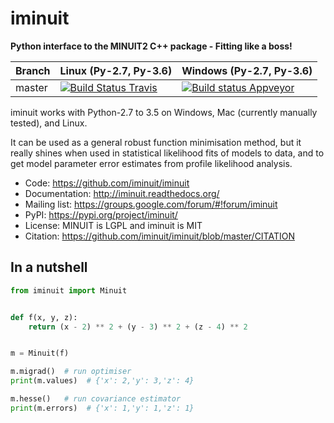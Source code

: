 # iminuit

**Python interface to the MINUIT2 C++ package - Fitting like a boss!**

Branch | Linux (Py-2.7, Py-3.6) | Windows (Py-2.7, Py-3.6)
------ | ---------------------- | ------------------------
master | [![Build Status Travis](https://travis-ci.org/iminuit/iminuit.svg?branch=master)](https://travis-ci.org/iminuit/iminuit?branch=master) | [![Build status Appveyor](https://ci.appveyor.com/api/projects/status/g6vymxvu9ax34e7l?svg=true)](https://ci.appveyor.com/project/HDembinski/iminuit-b4eg8)

iminuit works with Python-2.7 to 3.5 on Windows, Mac (currently manually tested), and Linux.

It can be used as a general robust function minimisation method, but it really
shines when used in statistical likelihood fits of models to data,
and to get model parameter error estimates from profile likelihood analysis.

* Code: https://github.com/iminuit/iminuit
* Documentation: http://iminuit.readthedocs.org/
* Mailing list: https://groups.google.com/forum/#!forum/iminuit
* PyPI: https://pypi.org/project/iminuit/
* License: MINUIT is LGPL and iminuit is MIT
* Citation: https://github.com/iminuit/iminuit/blob/master/CITATION

## In a nutshell

```python
from iminuit import Minuit


def f(x, y, z):
    return (x - 2) ** 2 + (y - 3) ** 2 + (z - 4) ** 2


m = Minuit(f)

m.migrad()  # run optimiser
print(m.values)  # {'x': 2,'y': 3,'z': 4}

m.hesse()   # run covariance estimator
print(m.errors)  # {'x': 1,'y': 1,'z': 1}

```